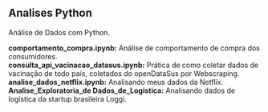 ## Analises Python
Análise de Dados com Python.

**comportamento_compra.ipynb:** Análise de comportamento de compra dos consumidores.<br>
**consulta_api_vacinacao_datasus.ipynb:** Prática de como coletar dados de vacinação de todo país, coletados do openDataSus por Webscraping.<br>
**analise_dados_netflix.ipynb:** Analisando meus dados da Netflix.<br>
**Analise_Exploratoria_de Dados_de_Logistica:** Analisando dados de logística da startup brasileira Loggi.
